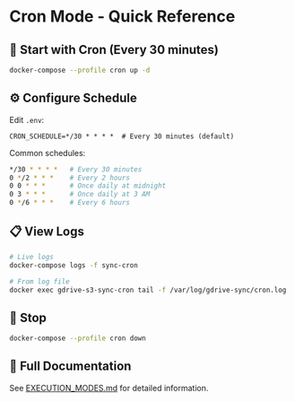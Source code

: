 # Cron Mode - Quick Reference

## 🚀 Start with Cron (Every 30 minutes)

```bash
docker-compose --profile cron up -d
```

## ⚙️ Configure Schedule

Edit `.env`:

```env
CRON_SCHEDULE=*/30 * * * *  # Every 30 minutes (default)
```

Common schedules:

```bash
*/30 * * * *   # Every 30 minutes
0 */2 * * *    # Every 2 hours
0 0 * * *      # Once daily at midnight
0 3 * * *      # Once daily at 3 AM
0 */6 * * *    # Every 6 hours
```

## 📋 View Logs

```bash
# Live logs
docker-compose logs -f sync-cron

# From log file
docker exec gdrive-s3-sync-cron tail -f /var/log/gdrive-sync/cron.log
```

## 🛑 Stop

```bash
docker-compose --profile cron down
```

## 📖 Full Documentation

See [EXECUTION_MODES.md](./EXECUTION_MODES.md) for detailed information.
